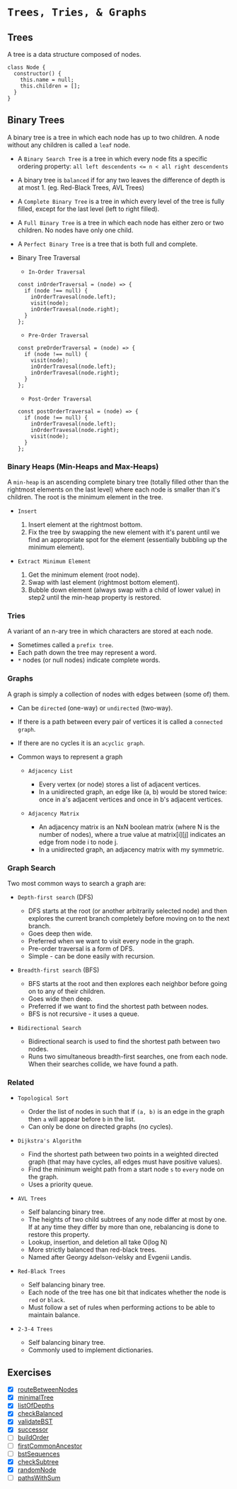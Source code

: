 # `Trees, Tries, & Graphs`

## Trees

  A tree is a data structure composed of nodes.
  ```
  class Node {
    constructor() {
      this.name = null;
      this.children = [];
    }
  }
  ```

## Binary Trees

  A binary tree is a tree in which each node has up to two children. A node without any children is called a `leaf` node.

  - A `Binary Search Tree` is a tree in which every node fits a specific ordering property: `all left descendents <= n < all right descendents`

  - A binary tree is `balanced` if for any two leaves the difference of depth is at most 1. (eg. Red-Black Trees, AVL Trees)

  - A `Complete Binary Tree` is a tree in which every level of the tree is fully filled, except for the last level (left to right filled).

  - A `Full Binary Tree` is a tree in which each node has either zero or two children. No nodes have only one child.

  - A `Perfect Binary Tree` is a tree that is both full and complete.

  - Binary Tree Traversal

    - `In-Order Traversal`
    ```
    const inOrderTraversal = (node) => {
      if (node !== null) {
        inOrderTravesal(node.left);
        visit(node);
        inOrderTravesal(node.right);
      }
    };
    ```

    - `Pre-Order Traversal`

    ```
    const preOrderTraversal = (node) => {
      if (node !== null) {
        visit(node);
        inOrderTravesal(node.left);
        inOrderTravesal(node.right);
      }
    };
    ```
    
    - `Post-Order Traversal`

    ```
    const postOrderTraversal = (node) => {
      if (node !== null) {
        inOrderTravesal(node.left);
        inOrderTravesal(node.right);
        visit(node);
      }
    };
    ```
  
### Binary Heaps (Min-Heaps and Max-Heaps)

  A `min-heap` is an ascending complete binary tree (totally filled other than the rightmost elements on the last level) where each node is smaller than it's children. The root is the minimum element in the tree.

  - `Insert`
  
    1. Insert element at the rightmost bottom.
    2. Fix the tree by swapping the new element with it's parent until we find an appropriate spot for the element (essentially bubbling up the minimum element).
  
  
  - `Extract Minimum Element`
  
    1. Get the minimum element (root node).
    2. Swap with last element (rightmost bottom element).
    3. Bubble down element (always swap with a child of lower value) in step2 until the min-heap property is restored.

### Tries

  A variant of an n-ary tree in which characters are stored at each node.

  - Sometimes called a `prefix tree`.
  - Each path down the tree may represent a word.
  - `*` nodes (or null nodes) indicate complete words.

### Graphs

  A graph is simply a collection of nodes with edges between (some of) them.

  - Can be `directed` (one-way) or `undirected` (two-way).
  - If there is a path between every pair of vertices it is called a `connected graph`.
  - If there are no cycles it is an `acyclic graph`.
  - Common ways to represent a graph

    - `Adjacency List`

      - Every vertex (or node) stores a list of adjacent vertices. 
      - In a unidirected graph, an edge like (a, b) would be stored twice: once in a's adjacent vertices and once in b's adjacent vertices.

    - `Adjacency Matrix`

      - An adjacency matrix is an NxN boolean matrix (where N is the number of nodes), where a true value at matrix[i][j] indicates an edge from node i to node j.
      - In a unidirected graph, an adjacency matrix with my symmetric.

### Graph Search

  Two most common ways to search a graph are:

  - `Depth-first search` (DFS)

    - DFS starts at the root (or another arbitrarily selected node) and then explores the current branch completely before moving on to the next branch.
    - Goes deep then wide.
    - Preferred when we want to visit every node in the graph.
    - Pre-order traversal is a form of DFS.
    - Simple - can be done easily with recursion.

  - `Breadth-first search` (BFS)

    - BFS starts at the root and then explores each neighbor before going on to any of their children.
    - Goes wide then deep.
    - Preferred if we want to find the shortest path between nodes.
    - BFS is not recursive - it uses a queue.

  - `Bidirectional Search`

    - Bidirectional search is used to find the shortest path between two nodes.
    - Runs two simultaneous breadth-first searches, one from each node. When their searches collide, we have found a path.

### Related

  - `Topological Sort`

    - Order the list of nodes in such that if `(a, b)` is an edge in the graph then `a` will appear before `b` in the list.
    - Can only be done on directed graphs (no cycles).

  - `Dijkstra's Algorithm`

    - Find the shortest path between two points in a weighted directed graph (that may have cycles, all edges must have positive values).
    - Find the minimum weight path from a start node `s` to `every` node on the graph.
    - Uses a priority queue.

  - `AVL Trees`

    - Self balancing binary tree.
    - The heights of two child subtrees of any node differ at most by one. If at any time they differ by more than one, rebalancing is done to restore this property.
    - Lookup, insertion, and deletion all take O(log N)
    - More strictly balanced than red-black trees.
    - Named after Georgy `A`delson-`V`elsky and Evgenii `L`andis.

  - `Red-Black Trees`

    - Self balancing binary tree.
    - Each node of the tree has one bit that indicates whether the node is `red` or `black`.
    - Must follow a set of rules when performing actions to be able to maintain balance.

  - `2-3-4 Trees`

    - Self balancing binary tree.
    - Commonly used to implement dictionaries.

## Exercises
  - [x] [routeBetweenNodes](https://github.com/rjbernaldo/katalog/blob/master/exercises/trees-tries-and-graphs/ex1.js)
  - [x] [minimalTree](https://github.com/rjbernaldo/katalog/blob/master/exercises/trees-tries-and-graphs/ex2.js)
  - [x] [listOfDepths](https://github.com/rjbernaldo/katalog/blob/master/exercises/trees-tries-and-graphs/ex3.js)
  - [x] [checkBalanced](https://github.com/rjbernaldo/katalog/blob/master/exercises/trees-tries-and-graphs/ex4.js)
  - [x] [validateBST](https://github.com/rjbernaldo/katalog/blob/master/exercises/trees-tries-and-graphs/ex5.js)
  - [x] [successor](https://github.com/rjbernaldo/katalog/blob/master/exercises/trees-tries-and-graphs/ex6.js)
  - [ ] [buildOrder](https://github.com/rjbernaldo/katalog/blob/master/exercises/trees-tries-and-graphs/ex7.js)
  - [ ] [firstCommonAncestor](https://github.com/rjbernaldo/katalog/blob/master/exercises/trees-tries-and-graphs/ex8.js)
  - [ ] [bstSequences](https://github.com/rjbernaldo/katalog/blob/master/exercises/trees-tries-and-graphs/ex9.js)
  - [x] [checkSubtree](https://github.com/rjbernaldo/katalog/blob/master/exercises/trees-tries-and-graphs/ex10.js)
  - [x] [randomNode](https://github.com/rjbernaldo/katalog/blob/master/exercises/trees-tries-and-graphs/ex11.js)
  - [ ] [pathsWithSum](https://github.com/rjbernaldo/katalog/blob/master/exercises/trees-tries-and-graphs/ex12.js)
